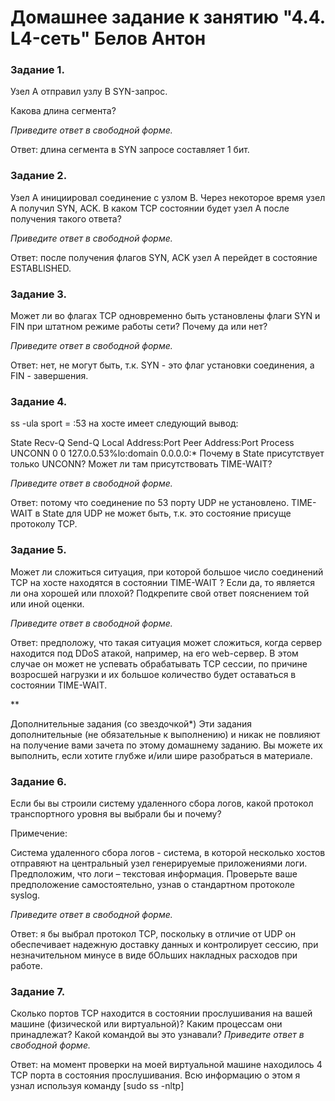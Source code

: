 # Домашнее задание к занятию "4.4. L4-сеть" Белов Антон

### Задание 1.
Узел А отправил узлу В SYN-запрос.

Какова длина сегмента?

*Приведите ответ в свободной форме.*

Ответ: длина сегмента в SYN запросе составляет 1 бит.

### Задание 2.
Узел А инициировал соединение с узлом В.
Через некоторое время узел А получил SYN, ACK.
В каком TCP состоянии будет узел А после получения такого ответа?

*Приведите ответ в свободной форме.*

Ответ: после получения флагов SYN, ACK узел А перейдет в состояние ESTABLISHED.

### Задание 3.
Может ли во флагах TCP одновременно быть установлены флаги SYN и FIN при штатном режиме работы сети?
Почему да или нет?

*Приведите ответ в свободной форме.*

Ответ: нет, не могут быть, т.к. SYN - это флаг установки соединения, а FIN - завершения.

### Задание 4.
ss -ula sport = :53 на хосте имеет следующий вывод:

State           Recv-Q          Send-Q                   Local Address:Port                     Peer Address:Port          Process
UNCONN          0               0                        127.0.0.53%lo:domain                        0.0.0.0:*
Почему в State присутствует только UNCONN?
Может ли там присутствовать TIME-WAIT?

*Приведите ответ в свободной форме.*

Ответ: потому что соединение по 53 порту UDP не установлено. TIME-WAIT в State для UDP не может быть, т.к. это состояние присуще протоколу TCP.

### Задание 5.
Может ли сложиться ситуация, при которой большое число соединений TCP на хосте находятся в состоянии TIME-WAIT ?
Если да, то является ли она хорошей или плохой?
Подкрепите свой ответ пояснением той или иной оценки.

*Приведите ответ в свободной форме.*

Ответ: предположу, что такая ситуация может сложиться, когда сервер находится под DDoS атакой, например, на его web-сервер. В этом случае он может не успевать обрабатывать TCP сессии, по причине возросшей нагрузки и их большое количество будет оставаться в состоянии TIME-WAIT.

**

Дополнительные задания (со звездочкой*)
Эти задания дополнительные (не обязательные к выполнению) и никак не повлияют на получение вами зачета по этому домашнему заданию. Вы можете их выполнить, если хотите глубже и/или шире разобраться в материале.

### Задание 6.
Если бы вы строили систему удаленного сбора логов, какой протокол транспортного уровня вы выбрали бы и почему?

Примечение:

Система удаленного сбора логов - система, в которой несколько хостов отправяют на центральный узел генерируемые приложениями логи. Предположим, что логи – текстовая информация.
Проверьте ваше предположение самостоятельно, узнав о стандартном протоколе syslog.

*Приведите ответ в свободной форме.*

Ответ: я бы выбрал протокол TCP, поскольку в отличие от UDP он обеспечивает надежную доставку данных и контролирует сессию, при незначительном минусе в виде бОльших накладных расходов при работе.

### Задание 7.
Сколько портов TCP находится в состоянии прослушивания на вашей машине (физической или виртуальной)?
Каким процессам они принадлежат?
Какой командой вы это узнавали?
*Приведите ответ в свободной форме.*

Ответ: на момент проверки на моей виртуальной машине находилось 4 TCP порта в состояния прослушивания. Всю информацию о этом я узнал используя команду [sudo ss -nltp]
